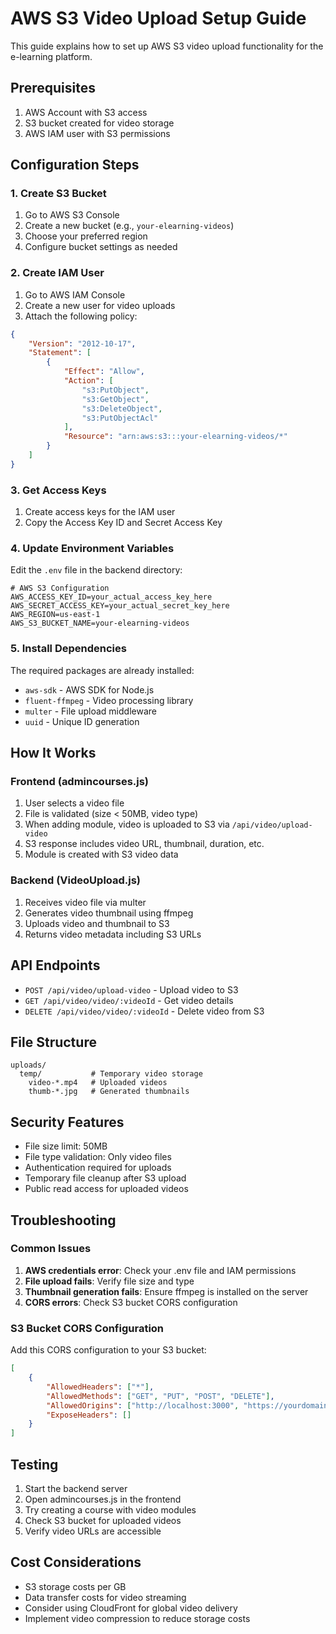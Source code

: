 # AWS S3 Video Upload Setup Guide

This guide explains how to set up AWS S3 video upload functionality for the e-learning platform.

## Prerequisites

1. AWS Account with S3 access
2. S3 bucket created for video storage
3. AWS IAM user with S3 permissions

## Configuration Steps

### 1. Create S3 Bucket

1. Go to AWS S3 Console
2. Create a new bucket (e.g., `your-elearning-videos`)
3. Choose your preferred region
4. Configure bucket settings as needed

### 2. Create IAM User

1. Go to AWS IAM Console
2. Create a new user for video uploads
3. Attach the following policy:

```json
{
    "Version": "2012-10-17",
    "Statement": [
        {
            "Effect": "Allow",
            "Action": [
                "s3:PutObject",
                "s3:GetObject",
                "s3:DeleteObject",
                "s3:PutObjectAcl"
            ],
            "Resource": "arn:aws:s3:::your-elearning-videos/*"
        }
    ]
}
```

### 3. Get Access Keys

1. Create access keys for the IAM user
2. Copy the Access Key ID and Secret Access Key

### 4. Update Environment Variables

Edit the `.env` file in the backend directory:

```env
# AWS S3 Configuration
AWS_ACCESS_KEY_ID=your_actual_access_key_here
AWS_SECRET_ACCESS_KEY=your_actual_secret_key_here
AWS_REGION=us-east-1
AWS_S3_BUCKET_NAME=your-elearning-videos
```

### 5. Install Dependencies

The required packages are already installed:
- `aws-sdk` - AWS SDK for Node.js
- `fluent-ffmpeg` - Video processing library
- `multer` - File upload middleware
- `uuid` - Unique ID generation

## How It Works

### Frontend (admincourses.js)

1. User selects a video file
2. File is validated (size < 50MB, video type)
3. When adding module, video is uploaded to S3 via `/api/video/upload-video`
4. S3 response includes video URL, thumbnail, duration, etc.
5. Module is created with S3 video data

### Backend (VideoUpload.js)

1. Receives video file via multer
2. Generates video thumbnail using ffmpeg
3. Uploads video and thumbnail to S3
4. Returns video metadata including S3 URLs

## API Endpoints

- `POST /api/video/upload-video` - Upload video to S3
- `GET /api/video/video/:videoId` - Get video details
- `DELETE /api/video/video/:videoId` - Delete video from S3

## File Structure

```
uploads/
  temp/           # Temporary video storage
    video-*.mp4   # Uploaded videos
    thumb-*.jpg   # Generated thumbnails
```

## Security Features

- File size limit: 50MB
- File type validation: Only video files
- Authentication required for uploads
- Temporary file cleanup after S3 upload
- Public read access for uploaded videos

## Troubleshooting

### Common Issues

1. **AWS credentials error**: Check your .env file and IAM permissions
2. **File upload fails**: Verify file size and type
3. **Thumbnail generation fails**: Ensure ffmpeg is installed on the server
4. **CORS errors**: Check S3 bucket CORS configuration

### S3 Bucket CORS Configuration

Add this CORS configuration to your S3 bucket:

```json
[
    {
        "AllowedHeaders": ["*"],
        "AllowedMethods": ["GET", "PUT", "POST", "DELETE"],
        "AllowedOrigins": ["http://localhost:3000", "https://yourdomain.com"],
        "ExposeHeaders": []
    }
]
```

## Testing

1. Start the backend server
2. Open admincourses.js in the frontend
3. Try creating a course with video modules
4. Check S3 bucket for uploaded videos
5. Verify video URLs are accessible

## Cost Considerations

- S3 storage costs per GB
- Data transfer costs for video streaming
- Consider using CloudFront for global video delivery
- Implement video compression to reduce storage costs
